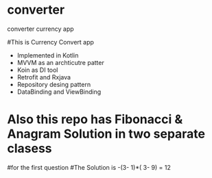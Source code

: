 # converter
converter currency app

#This is Currency Convert app 
  - Implemented in Kotlin
  - MVVM as an archticutre patter
  - Koin as DI tool
  - Retrofit and Rxjava
  - Repository desing pattern
  - DataBinding and ViewBinding
# Also this repo has Fibonacci  & Anagram Solution in two separate clasess

#for the first question 
#The Solution  is -(3- 1)*( 3- 9) = 12
